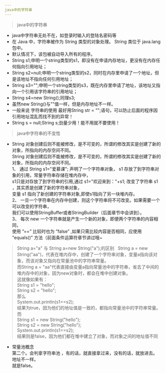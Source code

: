 ```yaml
---
java中的字符串
---  
```

> java中的字符串  
- java中字符串无处不在，如登录时输入的登陆名密码等  
- 在 Java 中，字符串被作为 String 类型的对象处理。 String 类位于 java.lang 包中。  
- 默认情况下，该包被自动导入所有的程序。    
- String s1;申明一个string类型的s1，即没有在申请内存地址，更没有在内存任何指向引用地址；  
- String s2=null;申明一个string类型的s2，同时在内存里申请了一个地址，但是该地址不指向任何引用地址；  
- String s3="";申明一个string类型的s3，既在内存里申请了地址，该地址又指向一个引用该字符串的引用地址；  
- String s4=new String();同理s3;  
- 虽然new String()与""值一样，但是内存地址不一样。  
- 一般来说 字符串的使用 最好用String str = "";语句，可以防止后面的程序因引用地址混乱而找不到的异常！  
- String s = null;String s;劲量少用！能不用就不要使用！  

> java中字符串的不变性  
- String 对象创建后则不能被修改，是不可变的，所谓的修改其实是创建了新的对象，所指向的内存空间不同。  
String 对象创建后则不能被修改，是不可变的，所谓的修改其实是创建了新的对象，所指向的内存空间不同。  
1、 通过 String s1="爱慕课"; 声明了一个字符串对象， s1 存放了到字符串对象的引用，常量字符串存储在堆内存中，  
s1只是对存放了到字符串的引用,通过 s1="欢迎来到："+s1; 改变了字符串 s1 ，其实质是创建了新的字符串对象，  
变量 s1 指向了新创建的字符串对象,即使s1指向了另一块堆内存。  
2、 一旦一个字符串在内存中创建，则这个字符串将不可改变。如果需要一个可以改变的字符串，  
我们可以使用StringBuffer或者StringBuilder（后面章节中会讲到）。  
3、 每次 new 一个字符串就是产生一个新的对象，即便两个字符串的内容相同，  
使用 ”==” 比较时也为 ”false” ,如果只需比较内容是否相同，应使用 ”equals()” 方法（前面条件运算符章节讲过哦~  

> String a="a" 与 String a=new String("a");的区别  
String a = new String("aa")，代表在堆内存中，创建了一个字符串对象，变量a指向该对象，而该对象又指向在常量池中的字符串常量。  
而String a = "aa"代表直接由变量a指向常量池中的字符串，省去了中间的堆内存中的对象，因为new对象时，都会在堆中创建对象。  
这就像如果有：  
String s1 = "hello";   
String s2 = "hello";  
那么  
System.out.println(s1==s2);  
结果为true，因为他们的地址值是一致的，都指向常量池中的字符串常量。  
而  
String s1 = new String("hello");  
String s2 = new String("hello");  
System.out.println(s1==s2);  
结果则是false，因为他们都在堆中建立了对象，而对象之间的地址值不同  
- 常量池概念  
第二个。会判拿字符串池 ，有的话，就直接拿过来，没有的话，就放进去。  
地址不一样。  
就是false。  

